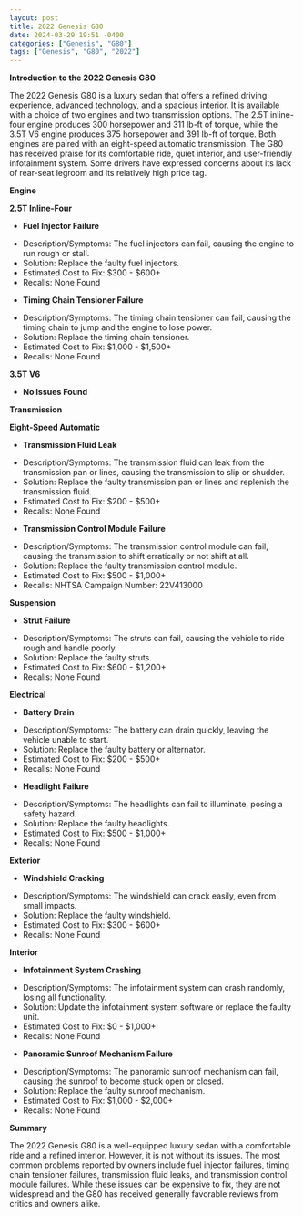 ```yaml
---
layout: post
title: 2022 Genesis G80
date: 2024-03-29 19:51 -0400
categories: ["Genesis", "G80"]
tags: ["Genesis", "G80", "2022"]
---
```

**Introduction to the 2022 Genesis G80**

The 2022 Genesis G80 is a luxury sedan that offers a refined driving experience, advanced technology, and a spacious interior. It is available with a choice of two engines and two transmission options. The 2.5T inline-four engine produces 300 horsepower and 311 lb-ft of torque, while the 3.5T V6 engine produces 375 horsepower and 391 lb-ft of torque. Both engines are paired with an eight-speed automatic transmission. The G80 has received praise for its comfortable ride, quiet interior, and user-friendly infotainment system. Some drivers have expressed concerns about its lack of rear-seat legroom and its relatively high price tag.

**Engine**

**2.5T Inline-Four**

* **Fuel Injector Failure**
 -  Description/Symptoms: The fuel injectors can fail, causing the engine to run rough or stall.
 - Solution: Replace the faulty fuel injectors.
 - Estimated Cost to Fix: $300 - $600+
 - Recalls: None Found
* **Timing Chain Tensioner Failure**
 - Description/Symptoms: The timing chain tensioner can fail, causing the timing chain to jump and the engine to lose power.
 - Solution: Replace the timing chain tensioner.
 - Estimated Cost to Fix: $1,000 - $1,500+
 - Recalls: None Found

**3.5T V6**

* **No Issues Found**

**Transmission**

**Eight-Speed Automatic**

* **Transmission Fluid Leak**
 - Description/Symptoms: The transmission fluid can leak from the transmission pan or lines, causing the transmission to slip or shudder.
 - Solution: Replace the faulty transmission pan or lines and replenish the transmission fluid.
 - Estimated Cost to Fix: $200 - $500+
 - Recalls: None Found
* **Transmission Control Module Failure**
 - Description/Symptoms: The transmission control module can fail, causing the transmission to shift erratically or not shift at all.
 - Solution: Replace the faulty transmission control module.
 - Estimated Cost to Fix: $500 - $1,000+
 - Recalls: NHTSA Campaign Number: 22V413000

**Suspension**

* **Strut Failure** 
 - Description/Symptoms: The struts can fail, causing the vehicle to ride rough and handle poorly.
 - Solution: Replace the faulty struts.
 - Estimated Cost to Fix: $600 - $1,200+
 - Recalls: None Found

**Electrical**

* **Battery Drain**
 - Description/Symptoms: The battery can drain quickly, leaving the vehicle unable to start.
 - Solution: Replace the faulty battery or alternator.
 - Estimated Cost to Fix: $200 - $500+
 - Recalls: None Found
* **Headlight Failure**
 - Description/Symptoms: The headlights can fail to illuminate, posing a safety hazard.
 - Solution: Replace the faulty headlights.
 - Estimated Cost to Fix: $500 - $1,000+
 - Recalls: None Found

**Exterior**

* **Windshield Cracking**
 - Description/Symptoms: The windshield can crack easily, even from small impacts.
 - Solution: Replace the faulty windshield.
 - Estimated Cost to Fix: $300 - $600+
 - Recalls: None Found

**Interior**

* **Infotainment System Crashing**
 - Description/Symptoms: The infotainment system can crash randomly, losing all functionality.
 - Solution: Update the infotainment system software or replace the faulty unit.
 - Estimated Cost to Fix: $0 - $1,000+
 - Recalls: None Found
* **Panoramic Sunroof Mechanism Failure**
 - Description/Symptoms: The panoramic sunroof mechanism can fail, causing the sunroof to become stuck open or closed.
 - Solution: Replace the faulty sunroof mechanism.
 - Estimated Cost to Fix: $1,000 - $2,000+
 - Recalls: None Found

**Summary**

The 2022 Genesis G80 is a well-equipped luxury sedan with a comfortable ride and a refined interior. However, it is not without its issues. The most common problems reported by owners include fuel injector failures, timing chain tensioner failures, transmission fluid leaks, and transmission control module failures. While these issues can be expensive to fix, they are not widespread and the G80 has received generally favorable reviews from critics and owners alike.
